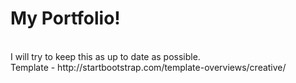 # My Portfolio!
<br>
I will try to keep this as up to date as possible.

<br>
Template - http://startbootstrap.com/template-overviews/creative/

